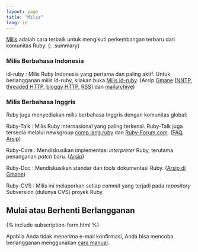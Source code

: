 ```yaml
---
layout: page
title: "Milis"
lang: id
---
```


[Milis][1] adalah cara terbaik untuk mengikuti perkembangan terbaru dari
komunitas Ruby.
{: .summary}

### Milis Berbahasa Indonesia

id-ruby
: Milis Ruby Indonesia yang pertama dan paling aktif. Untuk berlangganan
  milis id-ruby, silakan buka [Milis id-ruby][2]. (Arsip [Gmane][3]
  \[[NNTP](nntp://news.gmane.org/gmane.comp.lang.ruby.region.indonesia),
  [threaded HTTP][4], [bloggy HTTP][5], [RSS][6]\] dan [mailarchive][7])

### Milis Berbahasa Inggris

Ruby juga menyediakan milis berbahasa Inggris dengan komunitas global:

Ruby-Talk
: Milis Ruby internasional yang paling terkenal. Ruby-Talk juga tersedia
  melalui newsgroup [comp.lang.ruby](news:comp.lang.ruby) dan
  [Ruby-Forum.com][8]. ([FAQ][10], [Arsip][11])

Ruby-Core
: Mendiskusikan implementasi *interpreter* Ruby, terutama
  penanganan *patch* baru. ([Arsip][12])

Ruby-Doc
: Mendiskusikan standar dan *tools* dokumentasi Ruby. ([Arsip di
  Gmane][13])

Ruby-CVS
: Milis ini melaporkan setiap *commit* yang terjadi pada *repository*
  Subversion (dulunya CVS) proyek Ruby.

## Mulai atau Berhenti Berlangganan

{% include subscription-form.html %}

Apabila Anda tidak menerima e-mail konfirmasi, Anda bisa mencoba
berlangganan menggunakan [cara
manual](/id/community/mailing-lists/manual-instructions/).



[1]: http://id.wikipedia.org/wiki/Milis "Group diskusi di internet dimana setiap orang bisa berlangganan dan berpartisipasi didalamnya."
[2]: http://groups.yahoo.com/group/id-ruby/
[3]: http://gmane.org/info.php?group=gmane.comp.lang.ruby.region.indonesia
[4]: http://news.gmane.org/gmane.comp.lang.ruby.region.indonesia
[5]: http://blog.gmane.org/gmane.comp.lang.ruby.region.indonesia
[6]: http://rss.gmane.org/gmane.comp.lang.ruby.region.indonesia
[7]: http://www.mail-archive.com/id-ruby@yahoogroups.com/
[8]: https://www.ruby-forum.com/
[10]: http://rubyhacker.com/clrFAQ.html
[11]: http://blade.nagaokaut.ac.jp/ruby/ruby-talk/index.shtml
[12]: http://blade.nagaokaut.ac.jp/ruby/ruby-core/index.shtml
[13]: http://dir.gmane.org/gmane.comp.lang.ruby.documentation
